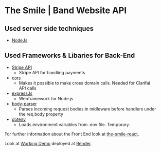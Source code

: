 # The Smile | Band Website API


## Used server side techniques
* [NodeJs](https://nodejs.org/en/) 

## Used Frameworks & Libaries for Back-End
* [Stripe API](https://stripe.com/gb)
	* Stripe API for handling payments
* [cors](https://www.npmjs.com/package/cors)
	* Makes it possible to make cross domain calls. Needed for Clarifai API calls
* [expressJs](http://expressjs.com/de/)
	* Webframework for Node.js
* [body-parser](https://www.npmjs.com/package/body-parser)
	* Parses incoming request bodies in midleware before handlers under the req.body property
* [dotenv](https://www.npmjs.com/package/dotenv)
  * Loads environment variables from .env file. Temporary.


For further information about the Front End look at [the-smile-react](https://github.com/KyleHek/the-smile-react).	

Look at [Working Demo](https://the-smile-dsag.onrender.com) deployed at [Render](https://www.render.com).
